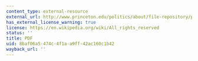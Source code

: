 ```yaml
---
content_type: external-resource
external_url: http://www.princeton.edu/politics/about/file-repository/public/christensen-1.pdf
has_external_license_warning: true
license: https://en.wikipedia.org/wiki/All_rights_reserved
status: ''
title: PDF
uid: 8baf06a5-474c-4f1a-a9ff-42ac160c1b42
wayback_url: ''
---
```

